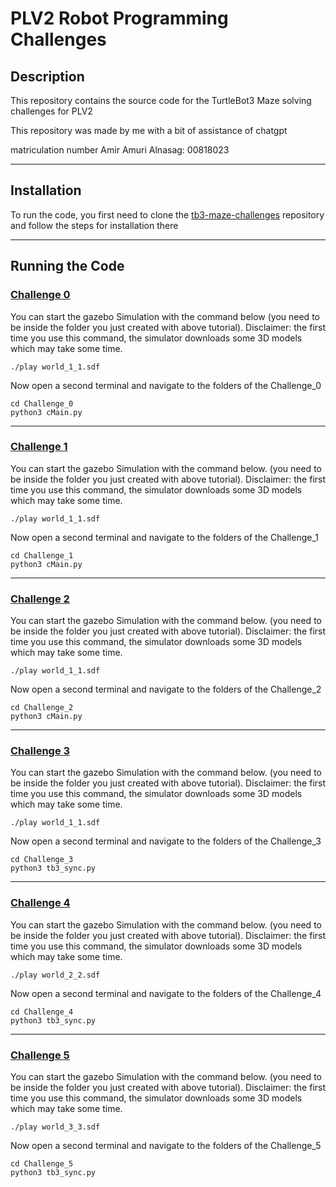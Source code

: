 # PLV2 Robot Programming Challenges

## Description

This repository contains the source code for the TurtleBot3 Maze solving challenges for PLV2

This repository was made by me with a bit of assistance of chatgpt

matriculation number Amir Amuri Alnasag: 00818023  
___

## Installation

To run the code, you first need to clone the [tb3-maze-challenges](https://mygit.th-deg.de/gaydos/tb3-maze-challenges) repository and follow the steps for installation there
___

## Running the Code

### [Challenge 0](https://mygit.th-deg.de/gaydos/tb3-maze-challenges#challenge-0)

You can start the gazebo Simulation with the command below
(you need to be inside the folder you just created with above tutorial).
Disclaimer: the first time you use this command, the simulator downloads some 3D models which may take some time.

```
./play world_1_1.sdf
```

Now open a second terminal and navigate to the folders of the Challenge_0

```
cd Challenge_0
python3 cMain.py
```

___

### [Challenge 1](https://mygit.th-deg.de/gaydos/tb3-maze-challenges#challenge-1)

You can start the gazebo Simulation with the command below.
(you need to be inside the folder you just created with above tutorial).
Disclaimer: the first time you use this command, the simulator downloads some 3D models which may take some time.

```
./play world_1_1.sdf
```

Now open a second terminal and navigate to the folders of the Challenge_1

```
cd Challenge_1
python3 cMain.py
```

___

### [Challenge 2](https://mygit.th-deg.de/gaydos/tb3-maze-challenges#challenge-2)

You can start the gazebo Simulation with the command below.
(you need to be inside the folder you just created with above tutorial).
Disclaimer: the first time you use this command, the simulator downloads some 3D models which may take some time.

```
./play world_1_1.sdf
```

Now open a second terminal and navigate to the folders of the Challenge_2

```
cd Challenge_2
python3 cMain.py
```

___

### [Challenge 3](https://mygit.th-deg.de/gaydos/tb3-maze-challenges#challenge-3)

You can start the gazebo Simulation with the command below.
(you need to be inside the folder you just created with above tutorial).
Disclaimer: the first time you use this command, the simulator downloads some 3D models which may take some time.

```
./play world_1_1.sdf
```

Now open a second terminal and navigate to the folders of the Challenge_3

```
cd Challenge_3
python3 tb3_sync.py
```
___

### [Challenge 4](https://mygit.th-deg.de/gaydos/tb3-maze-challenges#challenge-4)

You can start the gazebo Simulation with the command below.
(you need to be inside the folder you just created with above tutorial).
Disclaimer: the first time you use this command, the simulator downloads some 3D models which may take some time.

```
./play world_2_2.sdf
```

Now open a second terminal and navigate to the folders of the Challenge_4

```
cd Challenge_4
python3 tb3_sync.py
```
___

### [Challenge 5](https://mygit.th-deg.de/gaydos/tb3-maze-challenges#challenge-5)

You can start the gazebo Simulation with the command below.
(you need to be inside the folder you just created with above tutorial).
Disclaimer: the first time you use this command, the simulator downloads some 3D models which may take some time.

```
./play world_3_3.sdf
```

Now open a second terminal and navigate to the folders of the Challenge_5

```
cd Challenge_5
python3 tb3_sync.py
```
